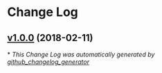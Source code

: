 # Change Log

## [v1.0.0](https://github.com/karagenit/symbolize/tree/v1.0.0) (2018-02-11)


\* *This Change Log was automatically generated by [github_changelog_generator](https://github.com/skywinder/Github-Changelog-Generator)*
